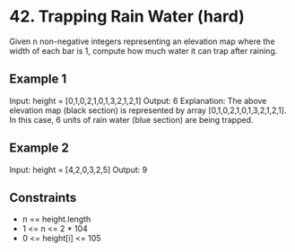 # 42. Trapping Rain Water (hard)

Given n non-negative integers representing an elevation map where the width of each bar is 1, compute how much water it can trap after raining.

## Example 1

Input: height = [0,1,0,2,1,0,1,3,2,1,2,1]
Output: 6
Explanation: The above elevation map (black section) is represented by array [0,1,0,2,1,0,1,3,2,1,2,1]. In this case, 6 units of rain water (blue section) are being trapped.

## Example 2

Input: height = [4,2,0,3,2,5]
Output: 9

## Constraints

- n == height.length
- 1 <= n <= 2 \* 104
- 0 <= height[i] <= 105
